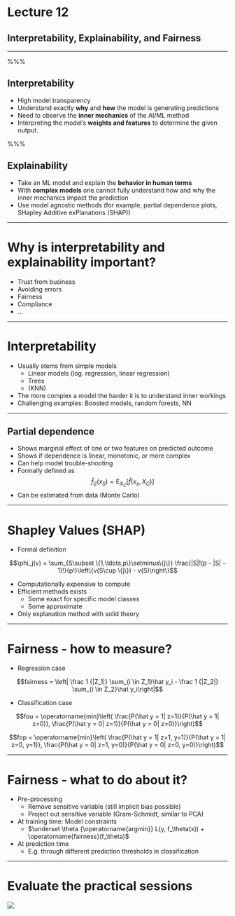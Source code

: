 # Lecture 12

## Interpretability, Explainability, and Fairness

---


%%%

## Interpretability

* High model transparency 
* Understand exactly **why** and **how** the model is generating
predictions
* Need to observe the **inner mechanics** of the AI/ML method
* Interpreting the model’s **weights and features** to determine the
  given output.

%%%

## Explainability

* Take an ML model and explain the **behavior in human terms**
* With **complex models** one cannot fully understand how and why the
 inner mechanics impact the prediction
* Use model agnostic methods (for example, partial dependence plots,
  SHapley Additive exPlanations (SHAP))

---

# Why is interpretability and explainability important? 

* Trust from business
* Avoiding errors
* Fairness
* Compliance
* ...

---

# Interpretability

* Usually stems from simple models
  * Linear models (log. regression, linear regression)
  * Trees
  * (KNN)
* The more complex a model the harder it is to understand inner
  workings
* Challenging examples: Boosted models, random forests, NN

---

## Partial dependence

* Shows marginal effect of one or two features on predicted outcome
* Shows if dependence is linear, monotonic, or more complex
* Can help model trouble-shooting
* Formally defined as
$$\hat f_S(x_S) = \operatorname{E}_{X_C}\left[\hat f(x_s, X_C)\right]$$
* Can be estimated from data (Monte Carlo)

---

# Shapley Values (SHAP)

* Formal definition

$$\phi_j(v) = \sum_{S\subset \{1,\ldots,p\}\setminus\{j\}}
\frac{|S|!(p - |S|  - 1)!}{p!}\left\{v(S\cup \{j\}) - v(S)\right\}$$

* Computationally expensive to compute
* Efficient methods exists
  * Some exact for specific model classes
  * Some approximate
* Only explanation method with solid theory


---

# Fairness - how to measure?

* Regression case

$$fairness = \left| \frac 1 {|Z_1|} \sum_{i \in Z_1}\hat y_i - 
\frac 1 {|Z_2|} \sum_{i \in Z_2}\hat y_i\right|$$

* Classification case

$$fou = \operatorname{min}\left( 
\frac{P(\hat y = 1| z=1)}{P(\hat y = 1| z=0)},
\frac{P(\hat y = 0| z=1)}{P(\hat y = 0| z=0)}\right)$$

$$fop = \operatorname{min}\left( 
\frac{P(\hat y = 1| z=1, y=1)}{P(\hat y = 1| z=0, y=1)},
\frac{P(\hat y = 0| z=1, y=0)}{P(\hat y = 0| z=0, y=0)}\right)$$

---

# Fairness - what to do about it?

* Pre-processing
  * Remove sensitive variable (still implicit bias possible)
  * Project out sensitive variable (Gram-Schmidt, similar to PCA)
* At training time: Model constraints
  * $\underset \theta {\operatorname{argmin}} L(y, f_\theta(x)) +
    \operatorname{fairness}(f_\theta)$
* At prediction time
  * E.g. through different prediction thresholds in classification

---



# Evaluate the practical sessions

![](img/qr_eval.png)
